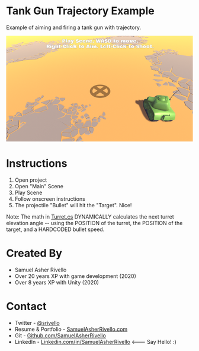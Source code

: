 Tank Gun Trajectory Example
=============

Example of aiming and firing a tank gun with trajectory.

<img src="./README.png" width="600" alt="Screenshot">

Instructions
=============

1. Open project
1. Open "Main" Scene
1. Play Scene
1. Follow onscreen instructions
1. The projectile "Bullet" will hit the "Target". Nice!

Note: The math in <a href="https://github.com/SamuelAsherRivello/tank-gun-trajectory-example/blob/master/Unity/Assets/Scripts/Runtime/RMC/TankGunTrajectory/View/Turret.cs">Turret.cs</a> DYNAMICALLY calculates the next turret elevation angle -- using the POSITION of the turret, the POSITION of the target, and a HARDCODED bullet speed.

Created By
=============

- Samuel Asher Rivello 
- Over 20 years XP with game development (2020)
- Over 8 years XP with Unity (2020)

Contact
=============

- Twitter - <a href="https://twitter.com/srivello/">@srivello</a>
- Resume & Portfolio - <a href="http://www.SamuelAsherRivello.com">SamuelAsherRivello.com</a>
- Git - <a href="https://github.com/SamuelAsherRivello/">Github.com/SamuelAsherRivello</a>
- LinkedIn - <a href="https://Linkedin.com/in/SamuelAsherRivello">Linkedin.com/in/SamuelAsherRivello</a> <--- Say Hello! :)



